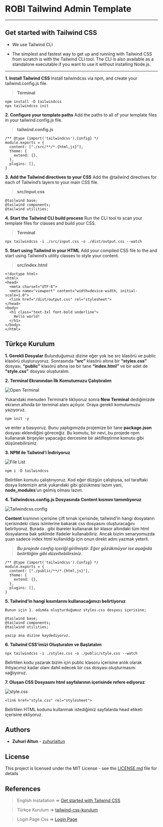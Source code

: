 # ROBI Tailwind Admin Template
---

## Get started with Tailwind CSS
* We use Tailwind CLI
- The simplest and fastest way to get up and running with Tailwind CSS from scratch is with the Tailwind CLI tool. The CLI is also available as a standalone executable if you want to use it without installing Node.js.
---
**1. Install Tailwind CSS**
Install tailwindcss via npm, and create your tailwind.config.js file.
>**Terminal**
```
npm install -D tailwindcss
npx tailwindcss init
```
**2. Configure your template paths**
Add the paths to all of your template files in your tailwind.config.js file.
>**tailwind.config.js**
```
/** @type {import('tailwindcss').Config} */
module.exports = {
  content: ["./src/**/*.{html,js}"],
  theme: {
    extend: {},
  },
  plugins: [],
}
```
**3. Add the Tailwind directives to your CSS**
Add the @tailwind directives for each of Tailwind’s layers to your main CSS file.
>**src/input.css**
```
@tailwind base;
@tailwind components;
@tailwind utilities;
```
**4. Start the Tailwind CLI build process**
Run the CLI tool to scan your template files for classes and build your CSS.
>**Terminal**
```
npx tailwindcss -i ./src/input.css -o ./dist/output.css --watch
```
**5. Start using Tailwind in your HTML**
Add your compiled CSS file to the <head> and start using Tailwind’s utility classes to style your content.
>**src/index.html**
```
<!doctype html>
<html>
<head>
  <meta charset="UTF-8">
  <meta name="viewport" content="width=device-width, initial-scale=1.0">
  <link href="/dist/output.css" rel="stylesheet">
</head>
<body>
  <h1 class="text-3xl font-bold underline">
    Hello world!
  </h1>
</body>
</html>
```

## Türkçe Kurulum
**1. Gerekli Dosyalar**
Bulunduğumuz dizine eğer yok ise src klasörü ve public klasörü oluşturuyoruz. Sonrasında **“src”** klasörü altına bir **“styles.css”** dosyası, **“public”** klasörü altına ise bir tane **“index.html”** ve bir adet de **"style.css"** dosyası oluşturalım.

**2. Terminal Ekranından İlk Komutumuzu Çalıştıralım**

![Open Terminal](https://www.belgeci.com/wp-content/uploads/2022/04/terminal-acilisi-234x300.jpg)

Yukarıdaki menuden Terminal’e tıklıyoruz sonra **New Terminal** dediğimizde ekranın altında bir terminal alanı açılıyor. Oraya gerekli komutumuzu yazıyoruz.
```
npm init -y
```
ve enter a basıyoruz. Bunu yaptıgımızda projemize bir tane **package.json** dosyası eklendiğini göreceğiz. Bu komutu, bir nevi, bu projede npm kullanarak birşeyler yapacağız dercesine bir aktifleştirme komutu gibi düşünebilirsiniz.

**3. NPM ile Tailwind’i İndiriyoruz**

![File List](http://www.belgeci.com/wp-content/uploads/2022/04/npm-tamam.jpg)

```
npm i -D tailwindcss
```
Belirtilen komutu çalıştırıyoruz. Kod eğer düzgün çalıştıysa, sol taraftaki dosya listemizin artık yukarıdaki gibi gözükmesi lazım yani, **node_modules**‘un gelmiş olması lazım.

**4. Tailwindcss.config.js Dosyasında Content kısmını tamımlıyoruz**

![Tailwindcss.config](https://www.belgeci.com/wp-content/uploads/2022/04/tailwind-config-1.jpg)

**Content** kısmının içerisine çift tırnak içerisinde, tailwind’in hangi dosyaların içerisindeki class isimlerine bakarak css dosyasını oluşturacağını belirliyoruz. Burada *.* gibi ibareler kullanarak bir klasor altındaki tüm html dosyalarına bak şeklinde ifadeler kullanabiliriz. Ancak bizim senaryomuzda şuan sadece index html kullanıldığı için onun direkt adını yazmak yeterli.

> ***Bu projede config içeriği girilmiştir. Eğer gözükmüyor ise aşağıda belirttiğim gibi düzeltebilirsiniz.***
```
/** @type {import('tailwindcss').Config} */
module.exports = {
  content: ["./public/**/*.{html,js}"],
  theme: {
    extend: {},
  },
  plugins: [],
}
```

**5. Tailwind’in hangi kısımlarını kullanacağımızı belirtiyoruz**
```
Bunun için 1. adımda oluşturduğumuz styles.css dosyası içerisine;

@tailwind base;
@tailwind components;
@tailwind utilities;

yazıp ana dizine kaydediyoruz.
```
**6. Tailwind CSS’imizi Oluşturalım ve Başlatalım**
```
npx tailwindcss -i ./styles.css -o ./public/style.css --watch
```
Belirtilen kodu yazarak bizim için public klasoru içerisine anlık olarak ihtiyacımız kadar olanı dahil edecek bir css dosyası oluşturmasını sağlıyoruz.

**7. Oluşan CSS Dosyasını html sayfalarının içerisinde refere ediyoruz**

![style.css](https://www.belgeci.com/wp-content/uploads/2022/04/tailwind-index-e-ekle-1.jpg)

```
<link href="style.css" rel="stylesheet">
```
Belirtilen HTML kodunu kullanmak istediğimiz sayfalarda head etiketi içerisine ekliyoruz.

## Authors
* **Zuhuri Altun** - [zuhurialtun](https://github.com/zuhurialtun)
## License
This project is licensed under the MIT License - see the [LICENSE.md](LICENSE.md) file for details
## References
> English Installation => [Get started with Tailwind CSS](https://tailwindcss.com/docs/installation)

> Türkçe Kurulum => [tailwind-css-kurulum](https://www.belgeci.com/tailwind-css-kurulum.html)

> Login Page Css => [Login Page](https://larainfo.com/blogs/tailwind-css-simple-login-form-example)